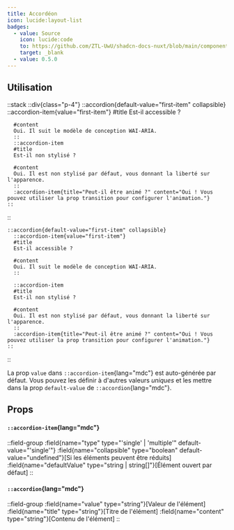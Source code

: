 ```yaml
---
title: Accordéon
icon: lucide:layout-list
badges:
  - value: Source
    icon: lucide:code
    to: https://github.com/ZTL-UwU/shadcn-docs-nuxt/blob/main/components/content/Accordion.vue
    target: _blank
  - value: 0.5.0
---
```


## Utilisation

::stack
  ::div{class="p-4"}
    ::accordion{default-value="first-item" collapsible}
      ::accordion-item{value="first-item"}
      #title
      Est-il accessible ?

      #content
      Oui. Il suit le modèle de conception WAI-ARIA.
      ::
      ::accordion-item
      #title
      Est-il non stylisé ?

      #content
      Oui. Il est non stylisé par défaut, vous donnant la liberté sur l'apparence.
      ::
      :accordion-item{title="Peut-il être animé ?" content="Oui ! Vous pouvez utiliser la prop transition pour configurer l'animation."}
    ::
  ::
  ```mdc
  ::accordion{default-value="first-item" collapsible}
    ::accordion-item{value="first-item"}
    #title
    Est-il accessible ?

    #content
    Oui. Il suit le modèle de conception WAI-ARIA.
    ::

    ::accordion-item
    #title
    Est-il non stylisé ?

    #content
    Oui. Il est non stylisé par défaut, vous donnant la liberté sur l'apparence.
    ::
    :accordion-item{title="Peut-il être animé ?" content="Oui ! Vous pouvez utiliser la prop transition pour configurer l'animation."}
  ::
  ```
::

La prop `value` dans `::accordion-item`{lang="mdc"} est auto-générée par défaut. Vous pouvez les définir à d'autres valeurs _uniques_ et les mettre dans la prop `default-value` de `::accordion`{lang="mdc"}.

## Props

#### `::accordion-item`{lang="mdc"}

::field-group
  :field{name="type" type="'single' | 'multiple'" default-value="'single'"}
  :field{name="collapsible" type="boolean" default-value="undefined"}[Si les éléments peuvent être réduits]
  :field{name="defaultValue" type="string | string[]"}[Élément ouvert par défaut]
::

#### `::accordion`{lang="mdc"}

::field-group
  :field{name="value" type="string"}[Valeur de l'élément]
  :field{name="title" type="string"}[Titre de l'élément]
  :field{name="content" type="string"}[Contenu de l'élément]
::

